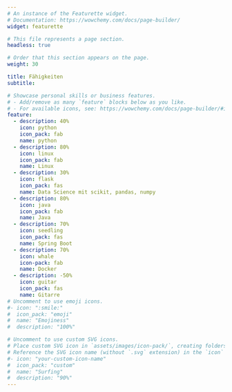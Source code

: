 ```yaml
---
# An instance of the Featurette widget.
# Documentation: https://wowchemy.com/docs/page-builder/
widget: featurette

# This file represents a page section.
headless: true

# Order that this section appears on the page.
weight: 30

title: Fähigkeiten
subtitle:

# Showcase personal skills or business features.
# - Add/remove as many `feature` blocks below as you like.
# - For available icons, see: https://wowchemy.com/docs/page-builder/#icons
feature:
  - description: 40%
    icon: python
    icon_pack: fab
    name: python
  - description: 80%
    icon: linux
    icon_pack: fab
    name: Linux
  - description: 30%
    icon: flask
    icon_pack: fas
    name: Data Science mit scikit, pandas, numpy
  - description: 80%
    icon: java
    icon_pack: fab
    name: Java
  - description: 70%
    icon: seedling
    icon_pack: fas
    name: Spring Boot
  - description: 70%
    icon: whale
    icon-pack: fab
    name: Docker
  - description: -50%
    icon: guitar
    icon_pack: fas
    name: Gitarre
# Uncomment to use emoji icons.
#- icon: ":smile:"
#  icon_pack: "emoji"
#  name: "Emojiness"
#  description: "100%"

# Uncomment to use custom SVG icons.
# Place custom SVG icon in `assets/images/icon-pack/`, creating folders if necessary.
# Reference the SVG icon name (without `.svg` extension) in the `icon` field.
#- icon: "your-custom-icon-name"
#  icon_pack: "custom"
#  name: "Surfing"
#  description: "90%"
---
```

